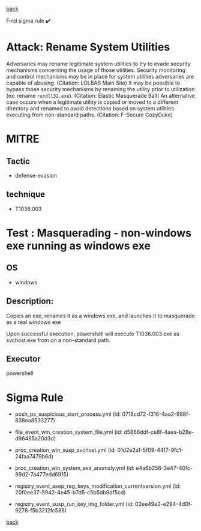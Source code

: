 
[back](../index.md)

Find sigma rule :heavy_check_mark: 

# Attack: Rename System Utilities 

Adversaries may rename legitimate system utilities to try to evade security mechanisms concerning the usage of those utilities. Security monitoring and control mechanisms may be in place for system utilities adversaries are capable of abusing. (Citation: LOLBAS Main Site) It may be possible to bypass those security mechanisms by renaming the utility prior to utilization (ex: rename <code>rundll32.exe</code>). (Citation: Elastic Masquerade Ball) An alternative case occurs when a legitimate utility is copied or moved to a different directory and renamed to avoid detections based on system utilities executing from non-standard paths. (Citation: F-Secure CozyDuke)

# MITRE
## Tactic
  - defense-evasion


## technique
  - T1036.003


# Test : Masquerading - non-windows exe running as windows exe
## OS
  - windows


## Description:
Copies an exe, renames it as a windows exe, and launches it to masquerade as a real windows exe

Upon successful execution, powershell will execute T1036.003.exe as svchost.exe from on a non-standard path.


## Executor
powershell

# Sigma Rule
 - posh_ps_suspicious_start_process.yml (id: 0718cd72-f316-4aa2-988f-838ea8533277)

 - file_event_win_creation_system_file.yml (id: d5866ddf-ce8f-4aea-b28e-d96485a20d3d)

 - proc_creation_win_susp_svchost.yml (id: 01d2e2a1-5f09-44f7-9fc1-24faa7479b6d)

 - proc_creation_win_system_exe_anomaly.yml (id: e4a6b256-3e47-40fc-89d2-7a477edd6915)

 - registry_event_asep_reg_keys_modification_currentversion.yml (id: 20f0ee37-5942-4e45-b7d5-c5b5db9df5cd)

 - registry_event_susp_run_key_img_folder.yml (id: 02ee49e2-e294-4d0f-9278-f5b3212fc588)



[back](../index.md)
